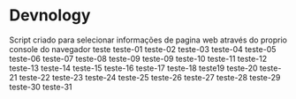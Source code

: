 # Devnology
Script criado para selecionar informações de pagina web através do proprio console do navegador
teste
teste-01
teste-02
teste-03
teste-04
teste-05
teste-06
teste-07
teste-08
teste-09
teste-09
teste-10
teste-11
teste-12
teste-13
teste-14
teste-15
teste-16
teste-17
teste-18
teste19
teste-20
teste-21
teste-22
teste-23
teste-24
teste-25
teste-26
teste-27
teste-28
teste-29
teste-30
teste-31
